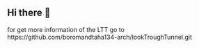 ## Hi there 👋

<!--
**boromandtaha134-arch/boromandtaha134-arch** is a ✨ _special_ ✨ repository because its `README.md` (this file) appears on your GitHub profile.

Here are some ideas to get you started:

- 🔭 I’m currently working on LookThroughTunnel nad you can join me
- 🌱 I’m currently learning python, C++, Reverse engineering, ethicla hacking
- 👯 I’m looking to collaborate on nothing (at least just now)
- 🤔 I’m looking for help with developing LTT in core section or GUI
- 💬 Ask me about anything
- 📫 How to reach me: if you are an old man send email to boromandtaha134@gmail.com and for younger people I have a @Takha5050 telegram username 
--> for get more information of the LTT go to https://github.com/boromandtaha134-arch/lookTroughTunnel.git
